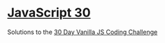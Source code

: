 # [JavaScript 30](https://privetadel.github.io/JavaScript30/)

Solutions to the [30 Day Vanilla JS Coding Challenge](https://javascript30.com/)
